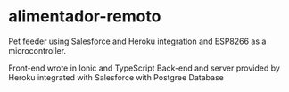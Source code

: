 # alimentador-remoto
Pet feeder using Salesforce and Heroku integration and ESP8266 as a microcontroller.

Front-end wrote in Ionic and TypeScript
Back-end and server provided by Heroku integrated with Salesforce with Postgree Database
